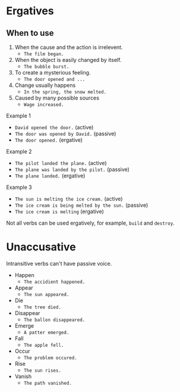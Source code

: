 # Ergatives

## When to use

1. When the cause and the action is irrelevent.
   - `The film began.`
2. When the object is easily changed by itself.
   - `The bubble burst.`
3. To create a mysterious feeling.
   - `The door opened and ...`
4. Change usually happens
   - `In the spring, the snow melted.`
5. Caused by many possible sources
   - `Wage increased.`

Example 1
- `David opened the door.` (active)
- `The door was opened by David.` (passive)
- `The door opened.` (ergative)

Example 2
- `The pilot landed the plane.` (active)
- `The plane was landed by the pilot.` (passive)
- `The plane landed.` (ergative)

Example 3
- `The sun is melting the ice cream.` (active)
- `The ice cream is being melted by the sun.` (passive)
- `The ice cream is melting` (ergative)

Not all verbs can be used ergatively, for example, `build` and `destroy`.

# Unaccusative

Intransitive verbs can't have passive voice.

- Happen
  - `The accidient happened.`
- Appear
  - `The sun appeared.`
- Die
  - `The tree died.`
- Disappear
  - `The ballon disappeared.`
- Emerge
  - `A patter emerged.`
- Fall
  - `The apple fell.`
- Occur
  - `The problem occured.`
- Rise
  - `The sun rises.`
- Vanish
  - `The path vanished.`
